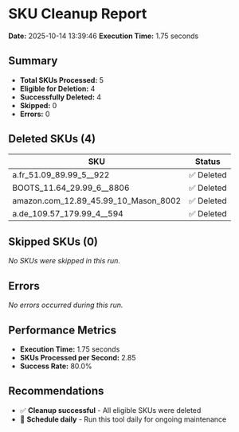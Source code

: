 # SKU Cleanup Report
**Date:** 2025-10-14 13:39:46
    **Execution Time:** 1.75 seconds

## Summary
- **Total SKUs Processed:** 5
- **Eligible for Deletion:** 4
- **Successfully Deleted:** 4
- **Skipped:** 0
- **Errors:** 0

## Deleted SKUs (4)

| SKU | Status |
|-----|--------|
| a.fr_51.09_89.99_5__922 | ✅ Deleted |
| BOOTS_11.64_29.99_6__8806 | ✅ Deleted |
| amazon.com_12.89_45.99_10_Mason_8002 | ✅ Deleted |
| a.de_109.57_179.99_4__594 | ✅ Deleted |

## Skipped SKUs (0)

_No SKUs were skipped in this run._

## Errors
_No errors occurred during this run._

## Performance Metrics

- **Execution Time:** 1.75 seconds
- **SKUs Processed per Second:** 2.85
- **Success Rate:** 80.0%

## Recommendations

- ✅ **Cleanup successful** - All eligible SKUs were deleted
- 📅 **Schedule daily** - Run this tool daily for ongoing maintenance
